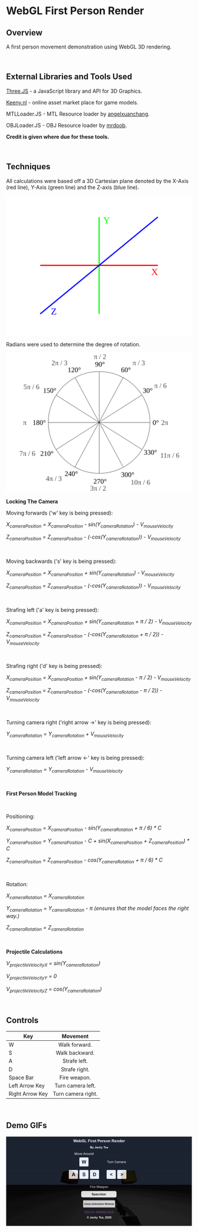 # WebGL First Person Render

## Overview

A first person movement demonstration using WebGL 3D rendering.

<br/>

## External Libraries and Tools Used

[Three.JS](https://threejs.org/) - a JavaScript library and API for 3D Graphics.

[Keeny.nl](https://kenney.nl/) - online asset market place for game models.

MTLLoader.JS - MTL Resource loader by [angelxuanchang](https://github.com/angelxuanchang).

OBJLoader.JS - OBJ Resource loader by [mrdoob](https://github.com/mrdoob).

**Credit is given where due for these tools.**

<br/>

## Techniques

All calculations were based off a 3D Cartesian plane denoted by the X-Axis (red line), Y-Axis (green line) and the Z-axis (blue line).

![3D Cartesian Plane](./demos/3D_Plane.svg)

Radians were used to determine the degree of rotation.

![Radian Chart](./demos/Radians.svg)

**Locking The Camera**

Moving forwards ('w' key is being pressed):

*X<sub>cameraPosition</sub> = X<sub>cameraPosition</sub> - sin(Y<sub>cameraRotation</sub>) - V<sub>mouseVelocity</sub>*

*Z<sub>cameraPosition</sub> = Z<sub>cameraPosition</sub> - (-cos(Y<sub>cameraRotation</sub>)) - V<sub>mouseVelocity</sub>*

<br/>

Moving backwards ('s' key is being pressed):

*X<sub>cameraPosition</sub> = X<sub>cameraPosition</sub> + sin(Y<sub>cameraRotation</sub>) - V<sub>mouseVelocity</sub>*

*Z<sub>cameraPosition</sub> = Z<sub>cameraPosition</sub> - (-cos(Y<sub>cameraRotation</sub>)) - V<sub>mouseVelocity</sub>*

<br/>

Strafing left ('a' key is being pressed):

*X<sub>cameraPosition</sub> = X<sub>cameraPosition</sub> + sin(Y<sub>cameraRotation</sub> + π / 2) - V<sub>mouseVelocity</sub>*

*Z<sub>cameraPosition</sub> = Z<sub>cameraPosition</sub> - (-cos(Y<sub>cameraRotation</sub> + π / 2)) - V<sub>mouseVelocity</sub>*

<br/>

Strafing right ('d' key is being pressed):

*X<sub>cameraPosition</sub> = X<sub>cameraPosition</sub> + sin(Y<sub>cameraRotation</sub> - π / 2) - V<sub>mouseVelocity</sub>*

*Z<sub>cameraPosition</sub> = Z<sub>cameraPosition</sub> - (-cos(Y<sub>cameraRotation</sub> - π / 2)) - V<sub>mouseVelocity</sub>*

<br/>

Turning camera right ('right arrow ->' key is being pressed):

*Y<sub>cameraRotation</sub> = Y<sub>cameraRotation</sub> + V<sub>mouseVelocity</sub>*

<br/>

Turning camera left ('left arrow <-' key is being pressed):

*Y<sub>cameraRotation</sub> = Y<sub>cameraRotation</sub> - V<sub>mouseVelocity</sub>*

<br/>

**First Person Model Tracking**

<br/>

Positioning:

*X<sub>cameraPosition</sub> = X<sub>cameraPosition</sub> - sin(Y<sub>cameraRotation</sub> + π / 6) * C*

*Y<sub>cameraPosition</sub> = Y<sub>cameraPosition</sub> - C + sin(X<sub>cameraPosition</sub> + Z<sub>cameraPosition</sub>) * C*

*Z<sub>cameraPosition</sub> = Z<sub>cameraPosition</sub> - cos(Y<sub>cameraRotation</sub> + π / 6) * C*

<br/>

Rotation:

*X<sub>cameraRotation</sub> = X<sub>cameraRotation</sub>*

*Y<sub>cameraRotation</sub> = Y<sub>cameraRotation</sub> - π (ensures that the model faces the right way.)* 

*Z<sub>cameraRotation</sub> = Z<sub>cameraRotation</sub>*

<br/>

**Projectile Calculations**

*V<sub>projectileVelocityX</sub> = sin(Y<sub>cameraRotation</sub>)*

*V<sub>projectileVelocityY</sub> = 0*

*V<sub>projectileVelocityZ</sub> = cos(Y<sub>cameraRotation</sub>)*

<br/>

## Controls

| **Key**         |    **Movement**    |
| --------------- | :----------------: |
| W               |   Walk forward.    |
| S               |   Walk backward.   |
| A               |    Strafe left.    |
| D               |   Strafe right.    |
| Space Bar       |    Fire weapon.    |
| Left Arrow Key  | Turn camera left.  |
| Right Arrow Key | Turn camera right. |

<br/>

## Demo GIFs

![First person demonstration](./demos/demo.gif)

